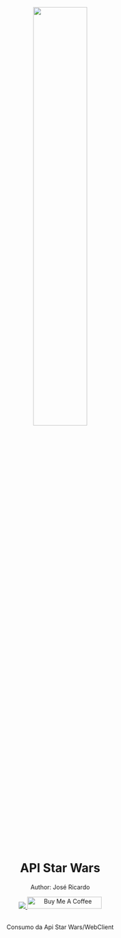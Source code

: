 <div align="center">
<img src="https://akamai.sscdn.co/uploadfile/letras/playlists/7/2/4/d/724dd62dff2a4e8f910386b24c933d92.jpg" width="50%">
  <h1 style="border-bottom:none">API Star Wars</h1>
  <p>Author: José Ricardo</p>
  
  <a href="https://www.linkedin.com/in/ze-ricardo/">
     <img src="https://img.shields.io/badge/LinkedIn-0077B5?style=for-the-badge&logo=linkedin&logoColor=white">
  </a>
  <a href="https://www.buymeacoffee.com/codeandmusic" target="_blank"><img src="https://cdn.buymeacoffee.com/buttons/default-orange.png" alt="Buy Me A Coffee"      height="28" width="174"></a>
  
  <br>
  <br>
  <p>Consumo da Api Star Wars/WebClient</p>
  <br>

</div>
